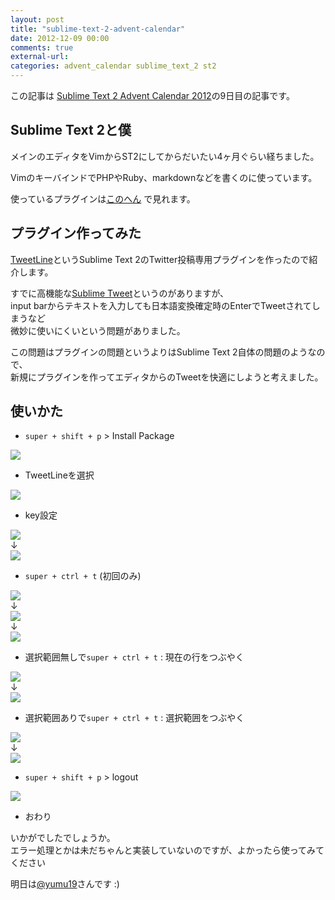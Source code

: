 ```yaml
---
layout: post
title: "sublime-text-2-advent-calendar"
date: 2012-12-09 00:00
comments: true
external-url: 
categories: advent_calendar sublime_text_2 st2
---
```



この記事は
[Sublime Text 2 Advent Calendar 2012](http://www.adventar.org/calendars/20)の9日目の記事です。

## Sublime Text 2と僕
メインのエディタをVimからST2にしてからだいたい4ヶ月ぐらい経ちました。

VimのキーバインドでPHPやRuby、markdownなどを書くのに使っています。

使っているプラグインは[このへん](https://github.com/fukayatsu/dotfiles/blob/master/sublime/User/Package%20Control.sublime-settings)
で見れます。

## プラグイン作ってみた

[TweetLine](https://github.com/fukayatsu/SublimeTweetLine)というSublime Text 2のTwitter投稿専用プラグインを作ったので紹介します。

すでに高機能な[Sublime Tweet](https://github.com/rozboris/Sublime-Tweet)というのがありますが、  
input barからテキストを入力しても日本語変換確定時のEnterでTweetされてしまうなど  
微妙に使いにくいという問題がありました。

この問題はプラグインの問題というよりはSublime Text 2自体の問題のようなので、  
新規にプラグインを作ってエディタからのTweetを快適にしようと考えました。

## 使いかた
- `super + shift + p` > Install Package

![](https://dl.dropbox.com/u/85825/blog/image/20121209/install_package.png)

- TweetLineを選択

![](https://dl.dropbox.com/u/85825/blog/image/20121209/install_tweetline.png)

- key設定

![](https://dl.dropbox.com/u/85825/blog/image/20121209/menu.png)  
↓  
![](https://dl.dropbox.com/u/85825/blog/image/20121209/keymap.png)

- `super + ctrl + t` (初回のみ)

![](https://dl.dropbox.com/u/85825/blog/image/20121209/authorize_web.png)  
↓  
![](https://dl.dropbox.com/u/85825/blog/image/20121209/authorized.png)  
↓  
![](https://dl.dropbox.com/u/85825/blog/image/20121209/input_pincode.png)


- 選択範囲無しで`super + ctrl + t` : 現在の行をつぶやく

![](https://dl.dropbox.com/u/85825/blog/image/20121209/current_line.png)  
↓  
![](https://dl.dropbox.com/u/85825/blog/image/20121209/tweet_current_line.png)

- 選択範囲ありで`super + ctrl + t` : 選択範囲をつぶやく

![](https://dl.dropbox.com/u/85825/blog/image/20121209/selected_area.png)  
↓  
![](https://dl.dropbox.com/u/85825/blog/image/20121209/tweet_selected_area.png)


- `super + shift + p` > logout

![](https://dl.dropbox.com/u/85825/blog/image/20121209/logout.png)

- おわり

いかがでしたでしょうか。  
エラー処理とかは未だちゃんと実装していないのですが、よかったら使ってみてください

明日は[@yumu19](https://twitter.com/yumu19)さんです :)
